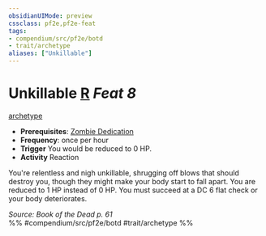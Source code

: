 ```yaml
---
obsidianUIMode: preview
cssclass: pf2e,pf2e-feat
tags:
- compendium/src/pf2e/botd
- trait/archetype
aliases: ["Unkillable"]
---
```

# Unkillable  [R](../../rules/core-rulebook/chapter-9-playing-the-game.md#Actions "Reaction") *Feat 8*  
[archetype](../../rules/traits/archetype.md)  

- **Prerequisites**: [Zombie Dedication](zombie-dedication-botd.md)
- **Frequency**: once per hour
- **Trigger** You would be reduced to 0 HP.
- **Activity** Reaction

You're relentless and nigh unkillable, shrugging off blows that should destroy you, though they might make your body start to fall apart. You are reduced to 1 HP instead of 0 HP. You must succeed at a DC 6 flat check or your body deteriorates.

*Source: Book of the Dead p. 61*  
%% #compendium/src/pf2e/botd #trait/archetype %%